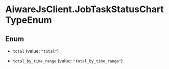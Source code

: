 # AiwareJsClient.JobTaskStatusChartTypeEnum

## Enum


* `total` (value: `"total"`)

* `total_by_time_range` (value: `"total_by_time_range"`)


